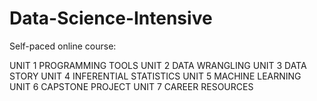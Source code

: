 # Data-Science-Intensive
Self-paced online course:

UNIT 1 PROGRAMMING TOOLS
UNIT 2 DATA WRANGLING
UNIT 3 DATA STORY
UNIT 4 INFERENTIAL STATISTICS
UNIT 5 MACHINE LEARNING
UNIT 6 CAPSTONE PROJECT
UNIT 7 CAREER RESOURCES
